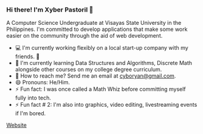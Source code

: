 ### Hi there! I'm Xyber Pastoril 👋

A Computer Science Undergraduate at Visayas State University in the Philippines. I'm committed to develop applications that make some work easier on the community through the aid of web development.

- 💻 I'm currently working flexibly on a local start-up company with my friends. 🤼
- 🏫 I'm currently learning Data Structures and Algorithms, Discrete Math alongside other courses on my college degree curriculum.
- 📧 How to reach me? Send me an email at cyboryan@gmail.com.
- 😄 Pronouns: He/Him.
- ⚡ Fun fact: I was once called a Math Whiz before committing myself fully into tech.
- ⚡ Fun fact # 2: I'm also into graphics, video editing, livestreaming events if I'm bored.

[Website](http://cyboryan.github.io)

